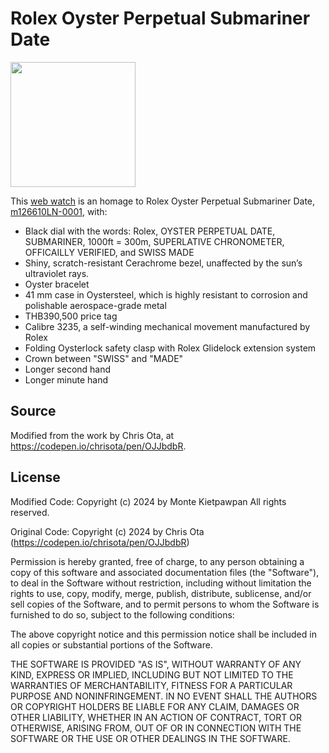 # Rolex Oyster Perpetual Submariner Date
<img src="https://kietpawpan.github.io/Rolex/Rolex.png" width="200">

This [web watch](https://kietpawpan.github.io/Rolex/) is an homage to Rolex Oyster Perpetual Submariner Date, [m126610LN-0001](https://www.rolex.com/watches/submariner/m126610ln-0001), with:  
- Black dial with the words: Rolex, OYSTER PERPETUAL DATE, SUBMARINER, 1000ft = 300m, SUPERLATIVE CHRONOMETER, OFFICAILLY VERIFIED, and SWISS MADE 
- Shiny, scratch-resistant Cerachrome bezel, unaffected by the sun’s ultraviolet rays.
- Oyster bracelet
- 41 mm case in Oystersteel, which is highly resistant to corrosion and polishable aerospace-grade metal
- THB390,500 price tag
- Calibre 3235, a self-winding mechanical movement manufactured by Rolex
- Folding Oysterlock safety clasp with Rolex Glidelock extension system
- Crown between "SWISS" and "MADE"
- Longer second hand
- Longer minute hand

## Source 
Modified from the work by Chris Ota, at https://codepen.io/chrisota/pen/OJJbdbR. 

## License
Modified Code:
Copyright (c) 2024 by Monte Kietpawpan
All rights reserved.

Original Code:
Copyright (c) 2024 by Chris Ota (https://codepen.io/chrisota/pen/OJJbdbR)

Permission is hereby granted, free of charge, to any person obtaining a copy of this software and associated documentation files (the "Software"), to deal in the Software without restriction, including without limitation the rights to use, copy, modify, merge, publish, distribute, sublicense, and/or sell copies of the Software, and to permit persons to whom the Software is furnished to do so, subject to the following conditions:

The above copyright notice and this permission notice shall be included in all copies or substantial portions of the Software.

THE SOFTWARE IS PROVIDED "AS IS", WITHOUT WARRANTY OF ANY KIND, EXPRESS OR IMPLIED, INCLUDING BUT NOT LIMITED TO THE WARRANTIES OF MERCHANTABILITY, FITNESS FOR A PARTICULAR PURPOSE AND NONINFRINGEMENT. IN NO EVENT SHALL THE AUTHORS OR COPYRIGHT HOLDERS BE LIABLE FOR ANY CLAIM, DAMAGES OR OTHER LIABILITY, WHETHER IN AN ACTION OF CONTRACT, TORT OR OTHERWISE, ARISING FROM, OUT OF OR IN CONNECTION WITH THE SOFTWARE OR THE USE OR OTHER DEALINGS IN THE SOFTWARE.
